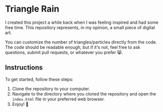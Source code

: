 # Triangle Rain

I created this project a while back when I was feeling inspired and had some free time. This repository represents, in my opinion, a small piece of digital art.

You can customize the number of triangles/particles directly from the code. The code should be readable enough, but if it's not, feel free to ask questions, submit pull requests, or whatever you prefer 😸.

## Instructions

To get started, follow these steps:

1. Clone the repository to your computer.
2. Navigate to the directory where you cloned the repository and open the `index.html` file in your preferred web browser.
3. Enjoy! 👾